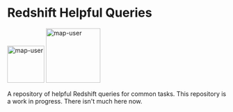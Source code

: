 # Redshift Helpful Queries

<img width="85" alt="map-user" src="https://img.shields.io/badge/views-025-green"> <img width="125" alt="map-user" src="https://img.shields.io/badge/unique visits-006-green">

A repository of helpful Redshift queries for common tasks. This repository is a work in progress. There isn't much here now.
